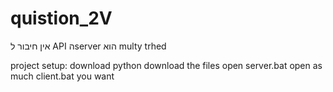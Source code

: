 # quistion_2V

אין חיבור ל API
הserver הוא multy trhed

project setup:
download python
download the files
open server.bat
open as much client.bat you want
